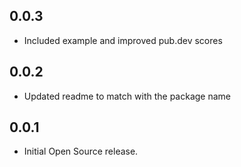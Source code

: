 ## 0.0.3
* Included example and improved pub.dev scores

## 0.0.2
* Updated readme to match with the package name

## 0.0.1
* Initial Open Source release.